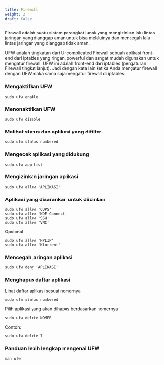 ```yaml
---
title: Firewall
weight: 2
draft: false
---
```


Firewall adalah suatu sistem perangkat lunak yang mengizinkan lalu lintas jaringan yang dianggap aman untuk bisa melaluinya dan mencegah lalu lintas jaringan yang dianggap tidak aman.

UFW adalah singkatan dari Uncomplicated Firewall sebuah aplikasi front-end dari iptables yang ringan, powerful dan sangat mudah digunakan untuk mengatur firewall. UFW ini adalah front-end dari iptables (pengaturan Firewall tingkat lanjut). Jadi dengan kata lain ketika Anda mengatur firewall dengan UFW maka sama saja mengatur firewall di iptables.

### Mengaktifkan UFW

```shell
sudo ufw enable
```

### Menonaktifkan UFW

```shell
sudo ufw disable
```

### Melihat status dan aplikasi yang difilter

```shell
sudo ufw status numbered
```

### Mengecek aplikasi yang didukung

```shell
sudo ufw app list
```

### Mengizinkan jaringan aplikasi

```shell
sudo ufw allow 'APLIKASI'
```

### Aplikasi yang disarankan untuk diizinkan

```shell
sudo ufw allow 'CUPS'
sudo ufw allow 'KDE Connect'
sudo ufw allow 'SSH'
sudo ufw allow 'VNC'
```

Opsional

```shell
sudo ufw allow 'HPLIP'
sudo ufw allow 'Ktorrent'
```

### Mencegah jaringan aplikasi

```shell
sudo ufw deny 'APLIKASI'
```

### Menghapus daftar aplikasi

Lihat daftar aplikasi sesuai nomernya

```shell
sudo ufw status numbered
```

Pilih aplikasi yang akan dihapus berdasarkan nomernya

```shell
sudo ufw delete NOMER
```

Contoh:
```shell
sudo ufw delete 7
```

### Panduan lebih lengkap mengenai UFW

```shell
man ufw
```
